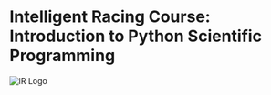 # Intelligent Racing Course: Introduction to Python Scientific Programming

![IR Logo](https://github.com/intelligentracing/learn_python/blob/master/IR-logo.jpg)
